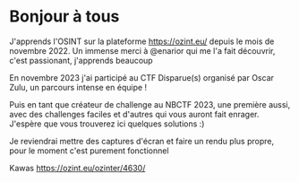 # Bonjour à tous

J'apprends l'OSINT sur la plateforme <https://ozint.eu/> depuis le mois de novembre 2022.
Un immense merci à @enarior qui me l'a fait découvrir, c'est passionant, j'apprends beaucoup

En novembre 2023 j'ai participé au CTF Disparue(s) organisé par Oscar Zulu, un parcours intense en équipe !

Puis en tant que créateur de challenge au NBCTF 2023, une première aussi, avec des challenges faciles et d'autres qui vous auront fait enrager.
J'espère que vous trouverez ici quelques solutions :)

Je reviendrai mettre des captures d'écran et faire un rendu plus propre, pour le moment c'est purement fonctionnel

Kawas
https://ozint.eu/ozinter/4630/
